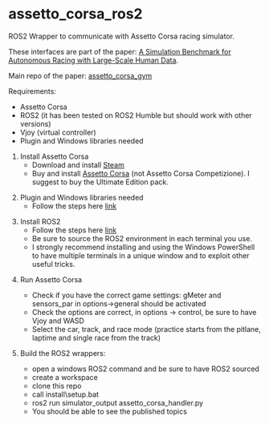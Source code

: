 # assetto_corsa_ros2
ROS2 Wrapper to communicate with Assetto Corsa racing simulator.

These interfaces are part of the paper: [A Simulation Benchmark for Autonomous Racing with Large-Scale Human Data](https://dasgringuen.github.io/assetto_corsa_gym/).

Main repo of the paper: [assetto_corsa_gym](https://github.com/dasGringuen/assetto_corsa_gym)

Requirements:
- Assetto Corsa
- ROS2 (it has been tested on ROS2 Humble but should work with other versions)
- Vjoy (virtual controller)
- Plugin and Windows libraries needed

1. Install Assetto Corsa
    - Download and install [Steam](https://store.steampowered.com/)
    - Buy and install [Assetto Corsa](https://store.steampowered.com/app/244210/Assetto_Corsa) (not Assetto Corsa Competizione). I suggest to buy the Ultimate Edition pack.
<be>

2. Plugin and Windows libraries needed
    - Follow the steps here [link](https://github.com/dasGringuen/assetto_corsa_gym/blob/main/INSTALL.md)
<be>

3. Install ROS2
    - Follow the steps here [link]([https://docs.ros.org/en/foxy/Installation/Windows-Development-Setup.html](https://docs.ros.org/en/humble/Installation/Windows-Install-Binary.html))
    - Be sure to source the ROS2 environment in each terminal you use.
    - I strongly recommend installing and using the Windows PowerShell to have multiple terminals in a unique window and to exploit other useful tricks.
<be>

4. Run Assetto Corsa
    - Check if you have the correct game settings: gMeter and sensors_par in options->general should be activated
    - Check the options are correct, in options → control, be sure to have Vjoy and WASD
    - Select the car, track, and race mode (practice starts from the pitlane, laptime and single race from the track)
  
5. Build the ROS2 wrappers:
    - open a windows ROS2 command and be sure to have ROS2 sourced
    - create a workspace
    - clone this repo
    - call install\setup.bat
    - ros2 run simulator_output assetto_corsa_handler.py
    - You should be able to see the published topics
  
      
